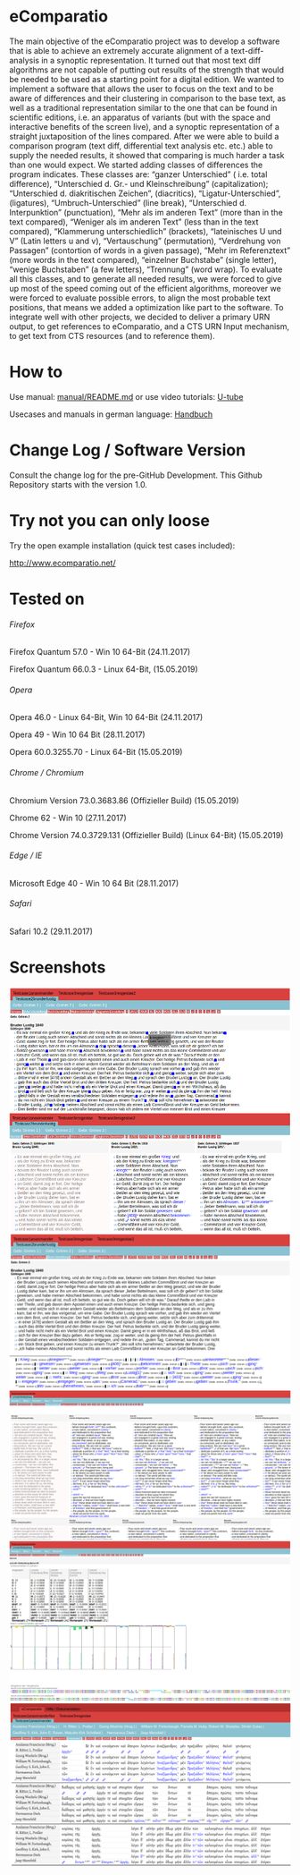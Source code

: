 # eComparatio
The main objective of the eComparatio project was to develop a software that is able to achieve an extremely accurate alignment of a text-diff-analysis in a synoptic representation. It turned out that most text diff algorithms are not capable of putting out results of the strength that would be needed to be used as a starting point for a digital edition. We wanted to implement a software that allows the user to focus on the text and to be aware of differences and their clustering in comparison to the base text, as well as a traditional representation similar to the one that can be found in scientific editions, i.e. an apparatus of variants (but with the space and interactive benefits of the screen live), and a synoptic representation of a straight juxtaposition of the lines compared. After we were able to build a comparison program (text diff, differential text analysis etc. etc.) able to supply the needed results, it showed that comparing is much harder a task than one would expect. We started adding classes of differences the program indicates. These classes are: “ganzer Unterschied” ( i.e. total difference), “Unterschied d. Gr.- und Kleinschreibung” (capitalization); “Unterschied d. diakritischen Zeichen”, (diacritics), “Ligatur-Unterschied”, (ligatures), “Umbruch-Unterschied” (line break), “Unterschied d. Interpunktion” (punctuation), “Mehr als im anderen Text” (more than in the text compared), “Weniger als im anderen Text” (less than in the text compared), “Klammerung unterschiedlich” (brackets), “lateinisches U und V” (Latin letters u and v), “Vertauschung” (permutation), “Verdrehung von Passagen” (contortion of words in a given passage), “Mehr im Referenztext” (more words in the text compared), “einzelner Buchstabe” (single letter), “wenige Buchstaben” (a few letters), “Trennung” (word wrap). To evaluate all this classes, and to generate all needed results, we were forced to give up most of the speed coming out of the efficient algorithms, moreover we were forced to evaluate possible errors, to align the most probable text positions, that means we added a optimization like part to the software. To integrate well with other projects, we decided to deliver a primary URN output, to get references to eComparatio, and a CTS URN Input mechanism, to get text from CTS resources (and to reference them).

# How to
Use manual: [manual/README.md](manual/README.md)
or use video tutorials: [U-tube](https://www.youtube.com/channel/UCTQYat_3rrkpOm_lcl8ckkg)

Usecases and manuals in german language: [Handbuch](http://ecomparatio.net/~khk/ecomparatio-info/)

# Change Log / Software Version
Consult the change log for the pre-GitHub Development. This Github Repository starts with the version 1.0.

# Try not you can only loose
Try the open example installation (quick test cases included):

http://www.ecomparatio.net/

# Tested on 

###### Firefox 

Firefox Quantum 57.0 - Win 10 64-Bit (24.11.2017)

Firefox Quantum 66.0.3 - Linux 64-Bit, (15.05.2019)

###### Opera

Opera 46.0 - Linux 64-Bit, Win 10 64-Bit (24.11.2017)

Opera 49 - Win 10 64 Bit (28.11.2017)

Opera 60.0.3255.70 - Linux 64-Bit (15.05.2019)

###### Chrome / Chromium

Chromium Version 73.0.3683.86 (Offizieller Build)  (15.05.2019)

Chrome 62 - Win 10 (27.11.2017)

Chrome Version 74.0.3729.131 (Offizieller Build) (Linux 64-Bit) (15.05.2019)

###### Edge / IE

Microsoft Edge 40 - Win 10 64 Bit (28.11.2017)

###### Safari

Safari 10.2 (29.11.2017)

# Screenshots
![ScreenShot](screen1.png)
![ScreenShot](screen2.png)
![ScreenShot](screen3.png)
![ScreenShot](screen4.png)
![ScreenShot](screen5.png)
![ScreenShot](screen6.png)





